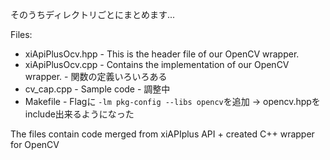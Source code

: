 そのうちディレクトリごとにまとめます...


Files:
* xiApiPlusOcv.hpp - This is the header file of our OpenCV wrapper.
* xiApiPlusOcv.cpp - Contains the implementation of our OpenCV wrapper. - 関数の定義いろいろある
* cv_cap.cpp - Sample code - 調整中
* Makefile - Flagに `-lm pkg-config --libs opencv`を追加 -> opencv.hppをinclude出来るようになった

The files contain 
code merged from xiAPIplus API + created C++ wrapper for OpenCV


